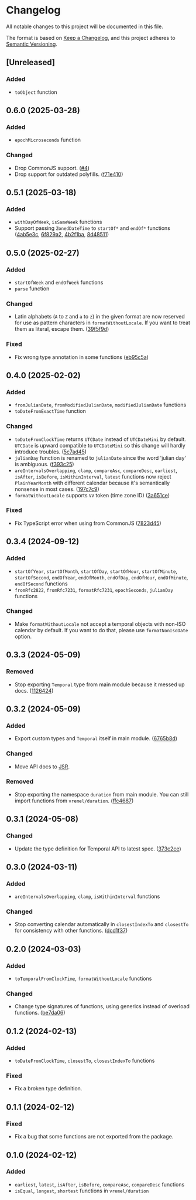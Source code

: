 # Changelog

All notable changes to this project will be documented in this file.

The format is based on [Keep a Changelog](https://keepachangelog.com/en/1.1.0/),
and this project adheres to [Semantic Versioning](https://semver.org/spec/v2.0.0.html).

## [Unreleased]

### Added

- `toObject` function

## 0.6.0 (2025-03-28)

### Added

- `epochMicroseconds` function

### Changed

- Drop CommonJS support. ([#4](https://github.com/fabon-f/vremel/pull/4))
- Drop support for outdated polyfills. ([f71e410](https://github.com/fabon-f/vremel/commit/f71e41070c2f75ff5761e025afeafb01e24ad07b))

## 0.5.1 (2025-03-18)

### Added

- `withDayOfWeek`, `isSameWeek` functions
- Support passing `ZonedDateTime` to `startOf*` and `endOf*` functions ([4ab5e3c](https://github.com/fabon-f/vremel/commit/4ab5e3c217d6eea8b4c3b3e42451d06bfec4d6d0), [6f829a2](https://github.com/fabon-f/vremel/commit/6f829a233bcea99b3d29e4e1df4e69708f5ab72e), [4b2f1ba](https://github.com/fabon-f/vremel/commit/4b2f1ba6b8c273acda237ac13c2915f00b3aa3b1), [8d48511](https://github.com/fabon-f/vremel/commit/8d48511f57bd2752eb0737e0e20c17203e3f97cf))

## 0.5.0 (2025-02-27)

### Added

- `startOfWeek` and `endOfWeek` functions
- `parse` function

### Changed

- Latin alphabets (`A` to `Z` and `a` to `z`) in the given format are now reserved for use as pattern characters in `formatWithoutLocale`. If you want to treat them as literal, escape them. ([39f5f9d](https://github.com/fabon-f/vremel/commit/39f5f9d7c6c3585796301992285b5ddfcaed46a1))

### Fixed

- Fix wrong type annotation in some functions ([eb95c5a](https://github.com/fabon-f/vremel/commit/eb95c5a214526b8f950c3952190135467f220fe1))

## 0.4.0 (2025-02-02)

### Added

- `fromJulianDate`, `fromModifiedJulianDate`, `modifiedJulianDate` functions
- `toDateFromExactTime` function

### Changed

- `toDateFromClockTime` returns `UTCDate` instead of `UTCDateMini` by default. `UTCDate` is upward compatible to `UTCDateMini` so this change will hardly introduce troubles. ([5c7ad45](https://github.com/fabon-f/vremel/commit/5c7ad45b49295ceca8732a285f5433dc3afe6a28))
- `julianDay` function is renamed to `julianDate` since the word 'julian day' is ambiguous. ([f393c25](https://github.com/fabon-f/vremel/commit/f393c25b7fc2c32327d009cee4a5d8b3dfeb2ef9))
- `areIntervalsOverlapping`, `clamp`, `compareAsc`, `compareDesc`, `earliest`, `isAfter`, `isBefore`, `isWithinInterval`, `latest` functions now reject `PlainYearMonth` with different calendar because it's semantically nonsense in most cases. ([197c7c9](https://github.com/fabon-f/vremel/commit/197c7c9e2507f3a68a047afc673fdb4f8bd81f89))
- `formatWithoutLocale` supports `VV` token (time zone ID) ([3a651ce](https://github.com/fabon-f/vremel/commit/3a651ce409452f1c2e3a2c17f6727eb2ce43451f))

### Fixed

- Fix TypeScript error when using from CommonJS ([7823d45](https://github.com/fabon-f/vremel/commit/7823d451cd34faabeb84267c34c5a54046b735ca))

## 0.3.4 (2024-09-12)

### Added

- `startOfYear`, `startOfMonth`, `startOfDay`, `startOfHour`, `startOfMinute`, `startOfSecond`, `endOfYear`, `endOfMonth`, `endOfDay`, `endOfHour`, `endOfMinute`, `endOfSecond` functions
- `fromRfc2822`, `fromRfc7231`, `formatRfc7231`, `epochSeconds`, `julianDay` functions

### Changed

- Make `formatWithoutLocale` not accept a temporal objects with non-ISO calendar by default. If you want to do that, please use `formatNonIsoDate` option.

## 0.3.3 (2024-05-09)

### Removed

- Stop exporting `Temporal` type from main module because it messed up docs. ([1126424](https://github.com/fabon-f/vremel/commit/1126424c2cd077267080a1dfa7c966ae4b499192))

## 0.3.2 (2024-05-09)

### Added

- Export custom types and `Temporal` itself in main module. ([6765b8d](https://github.com/fabon-f/vremel/commit/6765b8dd0b5e6e22d5088bbb93f9a99c0acddb84))

### Changed

- Move API docs to [JSR](https://jsr.io/@fabon/vremel/doc).

### Removed

- Stop exporting the namespace `duration` from main module. You can still import functions from `vremel/duration`. ([ffc4687](https://github.com/fabon-f/vremel/commit/ffc468739ea977904ad10e2782c4b3b49634260e))

## 0.3.1 (2024-05-08)

### Changed

- Update the type definition for Temporal API to latest spec. ([373c2ce](https://github.com/fabon-f/vremel/commit/373c2ce8434a2282ee12f859c8aefb9362524835))

## 0.3.0 (2024-03-11)

### Added

- `areIntervalsOverlapping`, `clamp`, `isWithinInterval` functions

### Changed

- Stop converting calendar automatically in `closestIndexTo` and `closestTo` for consistency with other functions. ([dcd1f37](https://github.com/fabon-f/vremel/commit/dcd1f37eb5c1de70a3bde61de88bce879e4aa8e8))

## 0.2.0 (2024-03-03)

### Added

- `toTemporalFromClockTime`, `formatWithoutLocale` functions

### Changed

- Change type signatures of functions, using generics instead of overload functions. ([be7da06](https://github.com/fabon-f/vremel/commit/be7da062168f2ca26152f885fbc275db2d631323))

## 0.1.2 (2024-02-13)

### Added

- `toDateFromClockTime`, `closestTo`, `closestIndexTo` functions

### Fixed

- Fix a broken type definition.

## 0.1.1 (2024-02-12)

### Fixed

- Fix a bug that some functions are not exported from the package.

## 0.1.0 (2024-02-12)

### Added

- `earliest`, `latest`, `isAfter`, `isBefore`, `compareAsc`, `compareDesc` functions
- `isEqual`, `longest`, `shortest` functions in `vremel/duration`
